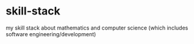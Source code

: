 # skill-stack
my skill stack about mathematics and computer science (which includes software engineering/development)
